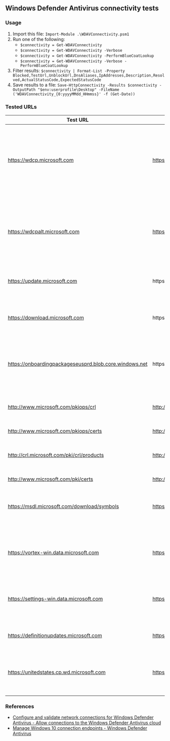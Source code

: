 ## Windows Defender Antivirus connectivity tests

### Usage
1. Import this file: `Import-Module .\WDAVConnectivity.psm1`
1. Run one of the following:
    * `$connectivity = Get-WDAVConnectivity`
    * `$connectivity = Get-WDAVConnectivity -Verbose`
    * `$connectivity = Get-WDAVConnectivity -PerformBlueCoatLookup`
    * `$connectivity = Get-WDAVConnectivity -Verbose -PerformBlueCoatLookup`
1. Filter results: `$connectivity | Format-List -Property Blocked,TestUrl,UnblockUrl,DnsAliases,IpAddresses,Description,Resolved,ActualStatusCode,ExpectedStatusCode`
1. Save results to a file: `Save-HttpConnectivity -Results $connectivity -OutputPath "$env:userprofile\Desktop" -FileName ('WDAVConnectivity_{0:yyyyMMdd_HHmmss}' -f (Get-Date))`

### Tested URLs

| Test URL | URL to Unblock | Description |
| -- | -- | -- |
| https://wdcp.microsoft.com | https://wdcp.microsoft.com | Windows Defender Antivirus cloud-delivered protection service, also referred to as Microsoft Active Protection Service (MAPS). Used by Windows Defender Antivirus to provide cloud-delivered protection. |
| https://wdcpalt.microsoft.com | https://wdcpalt.microsoft.com | Windows Defender Antivirus cloud-delivered protection service, also referred to as Microsoft Active Protection Service (MAPS). Used by Windows Defender Antivirus to provide cloud-delivered protection. |
| https://update.microsoft.com | https://*.update.microsoft.com | Microsoft Update Service (MU). Signature and product updates. |
| https://download.microsoft.com | https://*.download.microsoft.com | Alternate location for Windows Defender Antivirus definition updates if the installed definitions fall out of date (7 or more days behind). |
| https://onboardingpackageseusprd.blob.core.windows.net | https://*.blob.core.windows.net | Malware submission storage. Upload location for files submitted to Microsoft via the Submission form or automatic sample submission. |
| http://www.microsoft.com/pkiops/crl | http://www.microsoft.com/pkiops | Microsoft Certificate Revocation List (CRL). Used by Windows when creating the SSL connection to MAPS for updating the CRL. |
| http://www.microsoft.com/pkiops/certs | http://www.microsoft.com/pkiops | |
| http://crl.microsoft.com/pki/crl/products | http://crl.microsoft.com | Microsoft Certificate Revocation List (CRL). Used by Windows when creating the SSL connection to MAPS for updating the CRL. |
| http://www.microsoft.com/pki/certs | http://www.microsoft.com/pki | |
| https://msdl.microsoft.com/download/symbols | https://msdl.microsoft.com/download/symbols | Microsoft Symbol Store. Used by Windows Defender Antivirus to restore certain critical files during remediation flows. |
| https://vortex-win.data.microsoft.com | https://vortex-win.data.microsoft.com | Used by Windows to send client diagnostic data, Windows Defender Antivirus uses this for product quality monitoring purposes. |
| https://settings-win.data.microsoft.com | https://settings-win.data.microsoft.com | Used by Windows to send client diagnostic data, Windows Defender Antivirus uses this for product quality monitoring purposes. |
| https://definitionupdates.microsoft.com | https://definitionupdates.microsoft.com | Windows Defender Antivirus definition updates for Windows 10 1709+ |
| https://unitedstates.cp.wd.microsoft.com | https://unitedstates.cp.wd.microsoft.com | Geo-affinity URL for wdcp.microsoft.com and wdcpalt.microsoft.com as of 06/26/2018 with WDAV 4.18.1806.18062+. |

### References
* [Configure and validate network connections for Windows Defender Antivirus - Allow connections to the Windows Defender Antivirus cloud](https://docs.microsoft.com/en-us/windows/security/threat-protection/windows-defender-antivirus/configure-network-connections-windows-defender-antivirus#allow-connections-to-the-windows-defender-antivirus-cloud)
* [Manage Windows 10 connection endpoints - Windows Defender Antivirus](https://docs.microsoft.com/en-us/windows/privacy/manage-windows-endpoints#windows-defender)